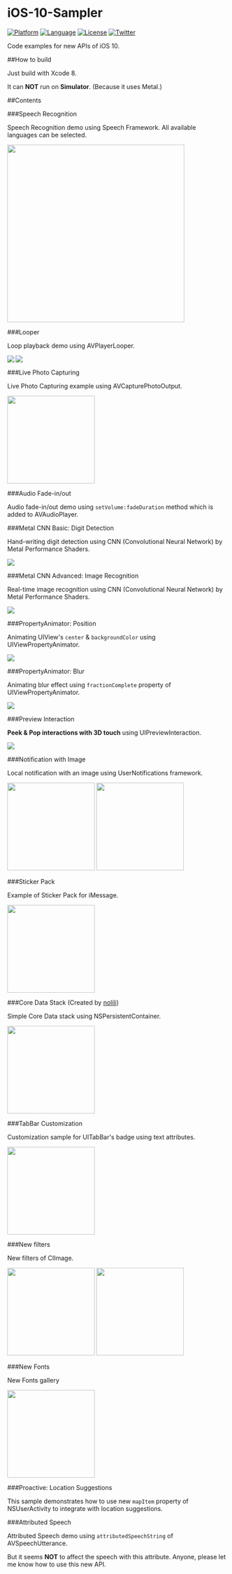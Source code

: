 # iOS-10-Sampler

[![Platform](http://img.shields.io/badge/platform-ios-blue.svg?style=flat
)](https://developer.apple.com/iphone/index.action)
[![Language](http://img.shields.io/badge/language-swift-brightgreen.svg?style=flat
)](https://developer.apple.com/swift)
[![License](http://img.shields.io/badge/license-MIT-lightgrey.svg?style=flat
)](http://mit-license.org)
[![Twitter](https://img.shields.io/badge/twitter-@shu223-blue.svg?style=flat)](http://twitter.com/shu223)


Code examples for new APIs of iOS 10.


##How to build

Just build with Xcode 8.

It can **NOT** run on **Simulator**. (Because it uses Metal.)


##Contents

###Speech Recognition

Speech Recognition demo using Speech Framework. All available languages can be selected.

<img src="README_resources/speechrecognition.jpg" width="405">

###Looper

Loop playback demo using AVPlayerLooper.

<img src="README_resources/loop_normal.gif" align="left"> <img src="README_resources/loop_short.gif">
<br clear="all">

###Live Photo Capturing

Live Photo Capturing example using AVCapturePhotoOutput.

<img src="README_resources/livephoto.jpg" width="200">

###Audio Fade-in/out

Audio fade-in/out demo using `setVolume:fadeDuration` method which is added to AVAudioPlayer.

###Metal CNN Basic: Digit Detection

Hand-writing digit detection using CNN (Convolutional Neural Network) by Metal Performance Shaders.

<img src="README_resources/digit.gif">

###Metal CNN Advanced: Image Recognition

Real-time image recognition using CNN (Convolutional Neural Network) by Metal Performance Shaders.

<img src="README_resources/imagerecog.gif">

###PropertyAnimator: Position

Animating UIView's `center` & `backgroundColor` using UIViewPropertyAnimator.

<img src="README_resources/animator1.gif">

###PropertyAnimator: Blur

Animating blur effect using `fractionComplete` property of UIViewPropertyAnimator.

<img src="README_resources/animator2.gif">

###Preview Interaction

**Peek & Pop interactions with 3D touch** using UIPreviewInteraction.

<img src="README_resources/peekpop.gif">

###Notification with Image

Local notification with an image using UserNotifications framework.

<img src="README_resources/notif1.jpg" width="200" alighn="left"> <img src="README_resources/notif2.jpg" width="200">
<br clear="all">

###Sticker Pack

Example of Sticker Pack for iMessage.

<img src="README_resources/stickers.jpg" width="200">

###Core Data Stack (Created by [nolili](https://github.com/nolili))

Simple Core Data stack using NSPersistentContainer.

<img src="README_resources/coredata.jpg" width="200">

###TabBar Customization

Customization sample for UITabBar's badge using text attributes.

<img src="README_resources/tab.jpg" width="200">

###New filters

New filters of CIImage.

<img src="README_resources/filter1.jpg" width="200" alighn="left"> <img src="README_resources/filter2.jpg" width="200">
<br clear="all">

###New Fonts

New Fonts gallery

<img src="README_resources/fonts.jpg" width="200">

###Proactive: Location Suggestions

This sample demonstrates how to use new `mapItem` property of NSUserActivity to integrate with location suggestions.

###Attributed Speech

Attributed Speech demo using `attributedSpeechString` of AVSpeechUtterance. 

But it seems **NOT** to affect the speech with this attribute. Anyone, please let me know how to use this new API.
